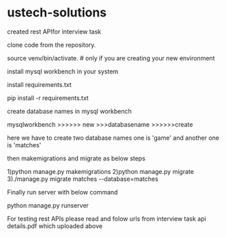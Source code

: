 # ustech-solutions
created rest APIfor interview task


clone code from the repository.

   source venv/bin/activate.   # only if you are creating your new environment

install mysql workbench in your system

install requirements.txt

pip install -r requirements.txt


create database names in mysql workbench 

mysqlworkbench >>>>>> new  >>>databasename   >>>>>>create


here we have to create two database names one is 'game' and another one is 'matches'


then makemigrations and migrate as below steps

  1)python manage.py makemigrations
  2)python manage.py migrate
  3)./manage.py migrate matches --database=matches
  
  
Finally run server with below command

python manage.py runserver


For testing rest APIs please read and folow urls from interview task api details.pdf which uploaded above


